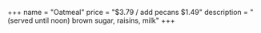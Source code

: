 +++
name = "Oatmeal"
price = "$3.79 / add pecans $1.49"
description = "(served until noon) brown sugar, raisins, milk"
+++

